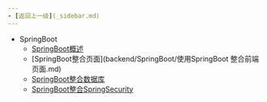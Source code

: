 ```yaml
---
- [返回上一级](_sidebar.md)
---
```

- SpringBoot
  - [SpringBoot概述](backend/SpringBoot/SpringBoot.md)
  - [SpringBoot整合页面](backend/SpringBoot/使用SpringBoot 整合前端页面.md)
  - [SpringBoot整合数据库](backend/SpringBoot/SpringBoot整合数据库.md)
  - [SpringBoot整合SpringSecurity](backend/SpringBoot/SpringBoot整合SpringSecurity.md)

